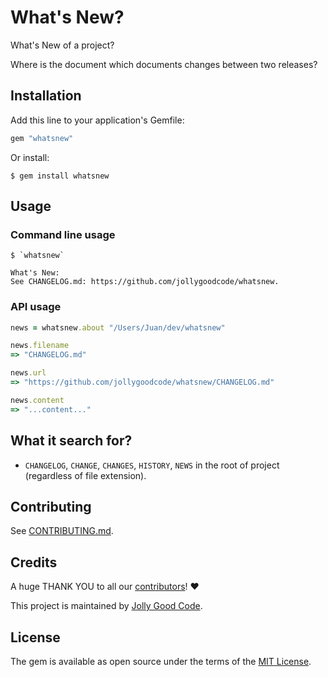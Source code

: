 # What's New?

What's New of a project?

Where is the document which documents changes between two releases?

## Installation

Add this line to your application's Gemfile:

```ruby
gem "whatsnew"
```

Or install:

    $ gem install whatsnew

## Usage

### Command line usage

```
$ `whatsnew`

What's New:
See CHANGELOG.md: https://github.com/jollygoodcode/whatsnew.
```

### API usage

```ruby
news = whatsnew.about "/Users/Juan/dev/whatsnew"

news.filename
=> "CHANGELOG.md"

news.url
=> "https://github.com/jollygoodcode/whatsnew/CHANGELOG.md"

news.content
=> "...content..."
```

## What it search for?

* `CHANGELOG`, `CHANGE`, `CHANGES`, `HISTORY`, `NEWS` in the root of project (regardless of file extension).

## Contributing

See [CONTRIBUTING.md](CONTRIBUTING.md).

## Credits

A huge THANK YOU to all our [contributors](https://github.com/jollygoodcode/whatsnew/graphs/contributors)! :heart:

This project is maintained by [Jolly Good Code](http://www.jollygoodcode.com).

## License

The gem is available as open source under the terms of the [MIT License](LICENSE.md).
